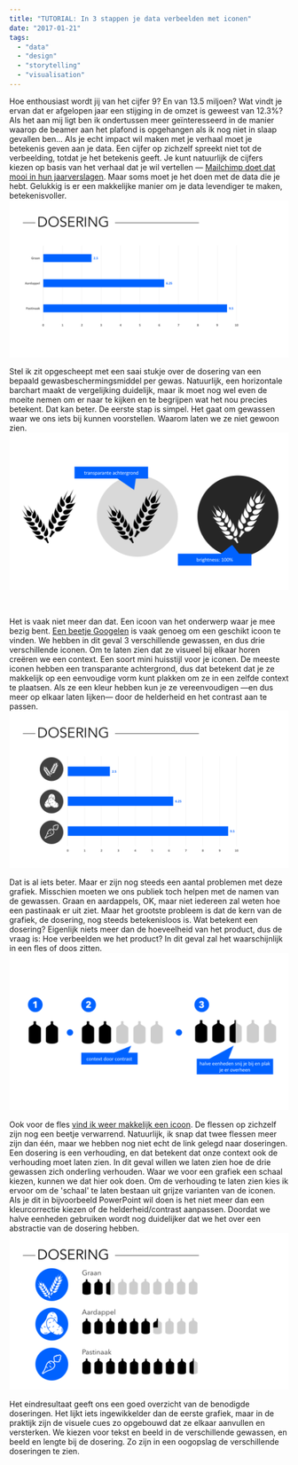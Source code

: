 ```yaml
---
title: "TUTORIAL: In 3 stappen je data verbeelden met iconen"
date: "2017-01-21"
tags: 
  - "data"
  - "design"
  - "storytelling"
  - "visualisation"
---
```


Hoe enthousiast wordt jij van het cijfer 9? En van 13.5 miljoen? Wat vindt je ervan dat er afgelopen jaar een stijging in de omzet is geweest van 12.3%? Als het aan mij ligt ben ik ondertussen meer geïnteresseerd in de manier waarop de beamer aan het plafond is opgehangen als ik nog niet in slaap gevallen ben... Als je echt impact wil maken met je verhaal moet je betekenis geven aan je data. Een cijfer op zichzelf spreekt niet tot de verbeelding, totdat je het betekenis geeft. Je kunt natuurlijk de cijfers kiezen op basis van het verhaal dat je wil vertellen — [Mailchimp doet dat mooi in hun jaarverslagen](https://mailchimp.com/2016/). Maar soms moet je het doen met de data die je hebt. Gelukkig is er een makkelijke manier om je data levendiger te maken, betekenisvoller.[![](images/Slide1-1-1024x576.png)](http://www.dumkydewilde.nl/wp-content/uploads/2017/01/Slide1-1.png)

Stel ik zit opgescheept met een saai stukje over de dosering van een bepaald gewasbeschermingsmiddel per gewas. Natuurlijk, een horizontale barchart maakt de vergelijking duidelijk, maar ik moet nog wel even de moeite nemen om er naar te kijken en te begrijpen wat het nou precies betekent. Dat kan beter. De eerste stap is simpel. Het gaat om gewassen waar we ons iets bij kunnen voorstellen. Waarom laten we ze niet gewoon zien.![](images/Slide2-1-1024x576.png)

 

Het is vaak niet meer dan dat. Een icoon van het onderwerp waar je mee bezig bent. [Een beetje Googelen](https://www.google.nl/search?q=wheat+icon&source=lnms&tbm=isch&sa=X&ved=0ahUKEwiRt7ynttPRAhWKAxoKHQgMAYEQ_AUICCgB&biw=1422&bih=752#q=wheat+icon&tbm=isch&tbs=ic:gray) is vaak genoeg om een geschikt icoon te vinden. We hebben in dit geval 3 verschillende gewassen, en dus drie verschillende iconen. Om te laten zien dat ze visueel bij elkaar horen creëren we een context. Een soort mini huisstijl voor je iconen. De meeste iconen hebben een transparante achtergrond, dus dat betekent dat je ze makkelijk op een eenvoudige vorm kunt plakken om ze in een zelfde context te plaatsen. Als ze een kleur hebben kun je ze vereenvoudigen —en dus meer op elkaar laten lijken— door de helderheid en het contrast aan te passen.![](images/Slide3-1-1024x576.png)

Dat is al iets beter. Maar er zijn nog steeds een aantal problemen met deze grafiek. Misschien moeten we ons publiek toch helpen met de namen van de gewassen. Graan en aardappels, OK, maar niet iedereen zal weten hoe een pastinaak er uit ziet. Maar het grootste probleem is dat de kern van de grafiek, de dosering, nog steeds betekenisloos is. Wat betekent een dosering? Eigenlijk niets meer dan de hoeveelheid van het product, dus de vraag is: Hoe verbeelden we het product? In dit geval zal het waarschijnlijk in een fles of doos zitten. ![](images/Slide4-1-1024x576.png)

Ook voor de fles [vind ik weer makkelijk een icoon](https://www.google.nl/search?q=wheat+icon&source=lnms&tbm=isch&sa=X&ved=0ahUKEwiRt7ynttPRAhWKAxoKHQgMAYEQ_AUICCgB&biw=1422&bih=752#tbs=ic:gray&tbm=isch&q=bottle+container+icon). De flessen op zichzelf zijn nog een beetje verwarrend. Natuurlijk, ik snap dat twee flessen meer zijn dan één, maar we hebben nog niet echt de link gelegd naar doseringen. Een dosering is een verhouding, en dat betekent dat onze context ook de verhouding moet laten zien. In dit geval willen we laten zien hoe de drie gewassen zich onderling verhouden. Waar we voor een grafiek een schaal kiezen, kunnen we dat hier ook doen. Om de verhouding te laten zien kies ik ervoor om de 'schaal' te laten bestaan uit grijze varianten van de iconen. Als je dit in bijvoorbeeld PowerPoint wil doen is het niet meer dan een kleurcorrectie kiezen of de helderheid/contrast aanpassen. Doordat we halve eenheden gebruiken wordt nog duidelijker dat we het over een abstractie van de dosering hebben. ![](images/Slide5-1-1024x576.png)

Het eindresultaat geeft ons een goed overzicht van de benodigde doseringen. Het lijkt iets ingewikkelder dan de eerste grafiek, maar in de praktijk zijn de visuele cues zo opgebouwd dat ze elkaar aanvullen en versterken. We kiezen voor tekst en beeld in de verschillende gewassen, en beeld en lengte bij de dosering. Zo zijn in een oogopslag de verschillende doseringen te zien.
